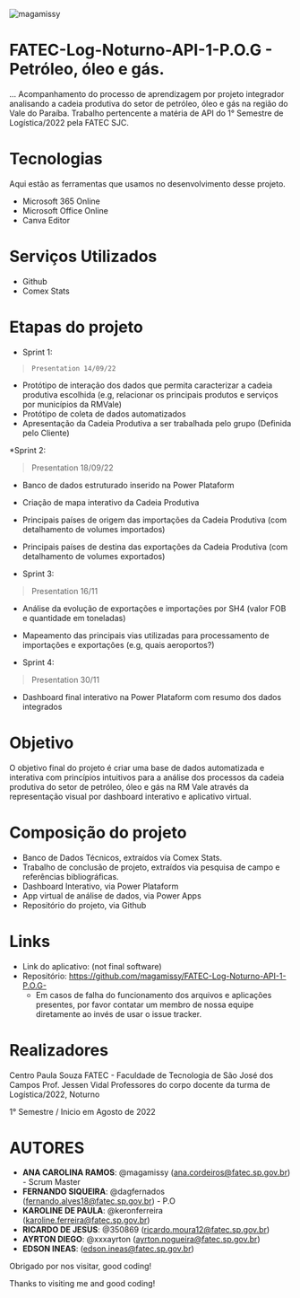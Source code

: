 ![magamissy](https://user-images.githubusercontent.com/114114602/191888834-f3e327b0-4347-4f2c-9741-d9069acc6cf0.png)
 
# FATEC-Log-Noturno-API-1-P.O.G - Petróleo, óleo e gás.
 
... Acompanhamento do processo de aprendizagem por projeto integrador analisando a cadeia produtiva do setor de petróleo, óleo e gás na região do Vale do Paraíba. Trabalho pertencente a matéria de API do 1° Semestre de Logística/2022 pela FATEC SJC.
 
 
# Tecnologias 
Aqui estão as ferramentas que usamos no desenvolvimento desse projeto.
 
* Microsoft 365 Online
* Microsoft Office Online
* Canva Editor
 
 
# Serviços Utilizados 
* Github
* Comex Stats
 
  
# Etapas do projeto 
* Sprint 1:
>     Presentation 14/09/22
* Protótipo de interação dos dados que permita caracterizar a cadeia produtiva escolhida (e.g, relacionar os principais produtos e serviços por municípios da RMVale)
* Protótipo de coleta de dados automatizados
* Apresentação da Cadeia Produtiva a ser trabalhada pelo grupo (Definida pelo Cliente)

*Sprint 2:
>    Presentation 18/09/22
*	Banco de dados estruturado inserido na Power Plataform
* Criação de mapa interativo da Cadeia Produtiva
* Principais países de origem das importações da Cadeia Produtiva (com detalhamento de volumes importados)
* Principais países de destina das exportações da Cadeia Produtiva (com detalhamento de volumes exportados)

* Sprint 3:
>    Presentation 16/11
* Análise da evolução de exportações e importações por SH4 (valor FOB e quantidade em toneladas)
* Mapeamento das principais vias utilizadas para processamento de importações e exportações (e.g, quais aeroportos?)


* Sprint 4:
>    Presentation 30/11
* Dashboard final interativo na Power Plataform com resumo dos dados integrados





 
# Objetivo
 
O objetivo final do projeto é criar uma base de dados automatizada e interativa com princípios intuitivos para a análise dos processos da cadeia produtiva do setor de petróleo, óleo e gás na RM Vale através da representação visual por dashboard interativo e aplicativo virtual.
 
 
# Composição do projeto
 
  - Banco de Dados Técnicos, extraídos vía Comex Stats.
  - Trabalho de conclusão de projeto, extraídos via pesquisa de campo e referências bibliográficas.
  -  Dashboard Interativo, via Power Plataform
  -  App virtual de análise de dados, via Power Apps
  -  Repositório do projeto, via Github
 
 
# Links
 
  - Link do aplicativo: (not final software)
  - Repositório: https://github.com/magamissy/FATEC-Log-Noturno-API-1-P.O.G- 
    - Em casos de falha do funcionamento dos arquivos e aplicações presentes, por favor contatar
 um membro de nossa equipe diretamente ao invés de usar o issue tracker. 
 
 
# Realizadores
Centro Paula Souza
FATEC - Faculdade de Tecnologia de São José dos Campos Prof. Jessen Vidal
Professores do corpo docente da turma de Logística/2022, Noturno
 
1° Semestre / Inicio em Agosto de 2022
 
 
# AUTORES
 
* **ANA CAROLINA RAMOS**: @magamissy (ana.cordeiros@fatec.sp.gov.br) - Scrum Master
*  **FERNANDO SIQUEIRA**:  @dagfernados (fernando.alves18@fatec.sp.gov.br) - P.O
*  **KAROLINE DE PAULA**: @keronferreira (karoline.ferreira@fatec.sp.gov.br)
*  **RICARDO DE JESUS**: @350869 (ricardo.moura12@fatec.sp.gov.br)
*  **AYRTON DIEGO**: @xxxayrton (ayrton.nogueira@fatec.sp.gov.br)
*  **EDSON INEAS**: (edson.ineas@fatec.sp.gov.br)
 

Obrigado por nos visitar, good coding! 

Thanks to visiting me and good coding!
